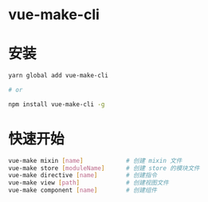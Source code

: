 # vue-make-cli

# 安装

``` sh
yarn global add vue-make-cli

# or

npm install vue-make-cli -g
```

# 快速开始

``` sh
vue-make mixin [name]            # 创建 mixin 文件
vue-make store [moduleName]      # 创建 store 的模块文件
vue-make directive [name]        # 创建指令
vue-make view [path]             # 创建视图文件
vue-make component [name]        # 创建组件
```